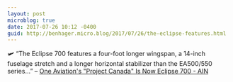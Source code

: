 ```yaml
---
layout: post
microblog: true
date: 2017-07-26 10:12 -0400
guid: http://benhager.micro.blog/2017/07/26/the-eclipse-features.html
---
```

🛩 “The Eclipse 700 features a four-foot longer wingspan, a 14-inch fuselage stretch and a longer horizontal stabilizer than the EA500/550 series…” – [One Aviation's "Project Canada" Is Now Eclipse 700 - AIN](https://www.ainonline.com/aviation-news/business-aviation/2017-07-25/one-aviations-project-canada-now-eclipse-700)
